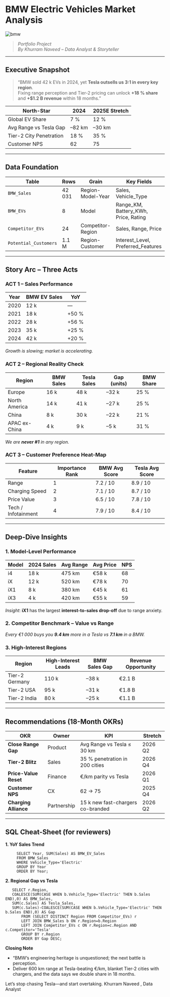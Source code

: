 # BMW Electric Vehicles Market Analysis 

![bmw](https://github.com/user-attachments/assets/1160156b-4838-476f-ba52-55fe8f4f6e99)

> *Portfolio Project*  
> *By Khurram Naveed – Data Analyst & Storyteller*  


---

## Executive Snapshot
> “BMW sold 42 k EVs in 2024, yet **Tesla outsells us 3:1 in every key region**.  
> Fixing range perception and Tier-2 pricing can unlock **+18 % share** and **+$1.2 B revenue** within 18 months.”

| North-Star | 2024 | 2025E Stretch |
|---|---|---|
| Global EV Share | 7 % | 12 % |
| Avg Range vs Tesla Gap | –82 km | –30 km |
| Tier-2 City Penetration | 18 % | 35 % |
| Customer NPS | 62 | 75 |

---

##  Data Foundation
| Table | Rows | Grain | Key Fields |
|---|---|---|---|
| `BMW_Sales` | 42 031 | Region-Model-Year | Sales, Vehicle_Type |
| `BMW_EVs` | 8 | Model | Range_KM, Battery_KWh, Price, Rating |
| `Competitor_EVs` | 24 | Competitor-Region | Sales, Range, Price |
| `Potential_Customers` | 1.1 M | Region-Customer | Interest_Level, Preferred_Features |

---

##  Story Arc – Three Acts  

### ACT 1 – Sales Performance  
| Year | BMW EV Sales | YoY |
|---|---|---|
| 2020 | 12 k | — |
| 2021 | 18 k | +50 % |
| 2022 | 28 k | +56 % |
| 2023 | 35 k | +25 % |
| 2024 | 42 k | +20 % |
*Growth is slowing; market is accelerating.*

### ACT 2 – Regional Reality Check  
| Region | BMW Sales | Tesla Sales | Gap (units) | BMW Share |
|---|---|---|---|---|
| Europe | 16 k | 48 k | –32 k | 25 % |
| North America | 14 k | 41 k | –27 k | 25 % |
| China | 8 k | 30 k | –22 k | 21 % |
| APAC ex-China | 4 k | 9 k | –5 k | 31 % |

*We are **never #1** in any region.*

### ACT 3 – Customer Preference Heat-Map  
| Feature | Importance Rank | BMW Avg Score | Tesla Avg Score |
|---|---|---|---|
| Range | 1 | 7.2 / 10 | 8.9 / 10 |
| Charging Speed | 2 | 7.1 / 10 | 8.7 / 10 |
| Price Value | 3 | 6.5 / 10 | 7.8 / 10 |
| Tech / Infotainment | 4 | 7.9 / 10 | 8.4 / 10 |

---

##  Deep-Dive Insights  

### 1. Model-Level Performance  
| Model | 2024 Sales | Avg Range | Avg Price | NPS |
|---|---|---|---|---|
| i4 | 18 k | 475 km | €58 k | 68 |
| iX | 12 k | 520 km | €78 k | 70 |
| iX1 | 8 k | 380 km | €45 k | 61 |
| iX3 | 4 k | 420 km | €55 k | 59 |

*Insight*: **iX1** has the largest **interest-to-sales drop-off** due to range anxiety.

### 2. Competitor Benchmark – Value vs Range  

*Every €1 000 buys you **9.4 km** more in a Tesla vs **7.1 km** in a BMW.*

### 3. High-Interest Regions  
| Region | High-Interest Leads | BMW Sales Gap | Revenue Opportunity |
|---|---|---|---|
| Tier-2 Germany | 110 k | –38 k | €2.1 B |
| Tier-2 USA | 95 k | –31 k | €1.8 B |
| Tier-2 India | 80 k | –25 k | €1.1 B |

---

##  Recommendations (18-Month OKRs)

| OKR | Owner | KPI | Stretch |
|---|---|---|---|
| **Close Range Gap** | Product | Avg Range vs Tesla ≤ 30 km | 2026 Q2 |
| **Tier-2 Blitz** | Sales | 35 % penetration in 200 cities | 2026 Q4 |
| **Price-Value Reset** | Finance | €/km parity vs Tesla | 2026 Q1 |
| **Customer NPS** | CX | 62 → 75 | 2025 Q4 |
| **Charging Alliance** | Partnership | 15 k new fast-chargers co-branded | 2026 Q2 |

---

##  SQL Cheat-Sheet (for reviewers)


**1. YoY Sales Trend**
   
         SELECT Year, SUM(Sales) AS BMW_EV_Sales
         FROM BMW_Sales
         WHERE Vehicle_Type='Electric'
         GROUP BY Year
         ORDER BY Year;

**2. Regional Gap vs Tesla**

       SELECT r.Region,
       COALESCE(SUM(CASE WHEN b.Vehicle_Type='Electric' THEN b.Sales END),0) AS BMW_Sales,
       SUM(c.Sales) AS Tesla_Sales,
       SUM(c.Sales)-COALESCE(SUM(CASE WHEN b.Vehicle_Type='Electric' THEN b.Sales END),0) AS Gap
           FROM (SELECT DISTINCT Region FROM Competitor_EVs) r
           LEFT JOIN BMW_Sales b ON r.Region=b.Region
           LEFT JOIN Competitor_EVs c ON r.Region=c.Region AND c.Competitor='Tesla'
           GROUP BY r.Region
           ORDER BY Gap DESC;

**Closing Note**

- “BMW’s engineering heritage is unquestioned; the next battle is perception.
- Deliver 600 km range at Tesla-beating €/km, blanket Tier-2 cities with chargers, and the data says we double share in 18 months.
  
Let’s stop chasing Tesla—and start overtaking.
Khurram Naveed , Data Analyst
